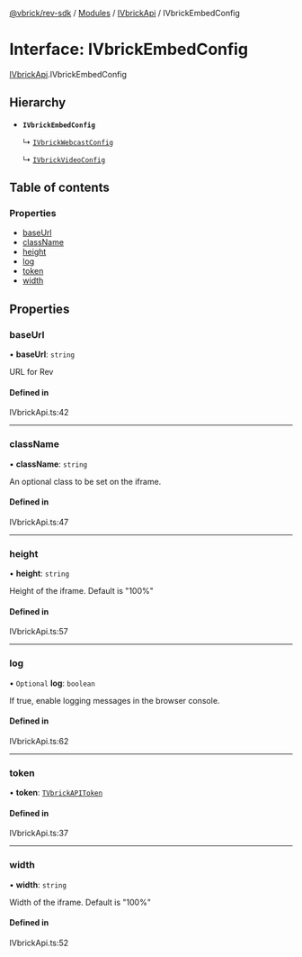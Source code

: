 [@vbrick/rev-sdk](../README.md) / [Modules](../modules.md) / [IVbrickApi](../modules/IVbrickApi.md) / IVbrickEmbedConfig

# Interface: IVbrickEmbedConfig

[IVbrickApi](../modules/IVbrickApi.md).IVbrickEmbedConfig

## Hierarchy

- **`IVbrickEmbedConfig`**

  ↳ [`IVbrickWebcastConfig`](IVbrickApi.IVbrickWebcastConfig.md)

  ↳ [`IVbrickVideoConfig`](IVbrickApi.IVbrickVideoConfig.md)

## Table of contents

### Properties

- [baseUrl](IVbrickApi.IVbrickEmbedConfig.md#baseurl)
- [className](IVbrickApi.IVbrickEmbedConfig.md#classname)
- [height](IVbrickApi.IVbrickEmbedConfig.md#height)
- [log](IVbrickApi.IVbrickEmbedConfig.md#log)
- [token](IVbrickApi.IVbrickEmbedConfig.md#token)
- [width](IVbrickApi.IVbrickEmbedConfig.md#width)

## Properties

### baseUrl

• **baseUrl**: `string`

URL for Rev

#### Defined in

IVbrickApi.ts:42

___

### className

• **className**: `string`

An optional class to be set on the iframe.

#### Defined in

IVbrickApi.ts:47

___

### height

• **height**: `string`

Height of the iframe. Default is "100%"

#### Defined in

IVbrickApi.ts:57

___

### log

• `Optional` **log**: `boolean`

If true, enable logging messages in the browser console.

#### Defined in

IVbrickApi.ts:62

___

### token

• **token**: [`TVbrickAPIToken`](../modules/IVbrickApi.md#tvbrickapitoken)

#### Defined in

IVbrickApi.ts:37

___

### width

• **width**: `string`

Width of the iframe. Default is "100%"

#### Defined in

IVbrickApi.ts:52
